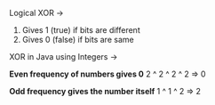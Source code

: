 


Logical XOR -> 
1. Gives 1 (true) if bits are different
2. Gives 0 (false) if bits are same


XOR in Java using Integers ->

**Even frequency of numbers gives 0**
2 ^ 2 ^ 2 ^ 2 => 0

**Odd frequency gives the number itself**
1 ^ 1 ^ 2 => 2



